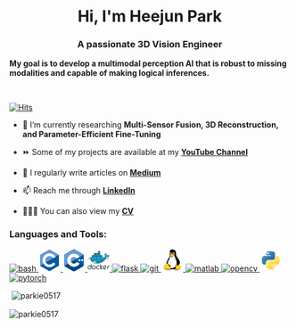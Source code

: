 <h1 align="center">Hi, I'm Heejun Park</h1>
<h3 align="center">A passionate 3D Vision Engineer</h3>

**My goal is to develop a multimodal perception AI that is robust to missing modalities and capable of making logical inferences.**

<a href="https://hits.seeyoufarm.com">
  <img
    src="https://hits.seeyoufarm.com/api/count/incr/badge.svg?url=https%3A%2F%2Fgithub.com%2Fparkie0517%2Fparkie0517%2F&count_bg=%2379C83D&title_bg=%23555555&icon=tapas.svg&icon_color=%23E7E7E7&title=hits&edge_flat=false"
    alt="Hits"
    style="opacity: 0;"
  />
</a>

[![Hits](https://hits.seeyoufarm.com/api/count/incr/badge.svg?url=https%3A%2F%2Fgithub.com%2Fparkie0517%2Fparkie0517%2F&count_bg=%2379C83D&title_bg=%23555555&icon=tapas.svg&icon_color=%23E7E7E7&title=hits&edge_flat=false)](https://hits.seeyoufarm.com)  

- 🤖 I’m currently researching **Multi-Sensor Fusion, 3D Reconstruction, and Parameter-Efficient Fine-Tuning**

- ⏩ Some of my projects are available at my **[YouTube Channel](https://www.youtube.com/@parkie0517)**

- 📝 I regularly write articles on **[Medium](https://medium.com/@parkie0517)**

- 📫 Reach me through **[LinkedIn](https://www.linkedin.com/in/parkheejun/)**

- 🙋🏻‍♂️ You can also view my **[CV](https://github.com/parkie0517/parkie0517/blob/main/CV.pdf)**
<p align="left">
</p>

<h3 align="left">Languages and Tools:</h3>
<p align="left"> <a href="https://www.gnu.org/software/bash/" target="_blank" rel="noreferrer"> <img src="https://www.vectorlogo.zone/logos/gnu_bash/gnu_bash-icon.svg" alt="bash" width="40" height="40"/> </a> <a href="https://www.cprogramming.com/" target="_blank" rel="noreferrer"> <img src="https://raw.githubusercontent.com/devicons/devicon/master/icons/c/c-original.svg" alt="c" width="40" height="40"/> </a> <a href="https://www.w3schools.com/cpp/" target="_blank" rel="noreferrer"> <img src="https://raw.githubusercontent.com/devicons/devicon/master/icons/cplusplus/cplusplus-original.svg" alt="cplusplus" width="40" height="40"/> </a> <a href="https://www.docker.com/" target="_blank" rel="noreferrer"> <img src="https://raw.githubusercontent.com/devicons/devicon/master/icons/docker/docker-original-wordmark.svg" alt="docker" width="40" height="40"/> </a> <a href="https://flask.palletsprojects.com/" target="_blank" rel="noreferrer"> <img src="https://www.vectorlogo.zone/logos/pocoo_flask/pocoo_flask-icon.svg" alt="flask" width="40" height="40"/> </a> <a href="https://git-scm.com/" target="_blank" rel="noreferrer"> <img src="https://www.vectorlogo.zone/logos/git-scm/git-scm-icon.svg" alt="git" width="40" height="40"/> </a> <a href="https://www.linux.org/" target="_blank" rel="noreferrer"> <img src="https://raw.githubusercontent.com/devicons/devicon/master/icons/linux/linux-original.svg" alt="linux" width="40" height="40"/> </a> <a href="https://www.mathworks.com/" target="_blank" rel="noreferrer"> <img src="https://upload.wikimedia.org/wikipedia/commons/2/21/Matlab_Logo.png" alt="matlab" width="40" height="40"/> </a> <a href="https://opencv.org/" target="_blank" rel="noreferrer"> <img src="https://www.vectorlogo.zone/logos/opencv/opencv-icon.svg" alt="opencv" width="40" height="40"/> </a> <a href="https://www.python.org" target="_blank" rel="noreferrer"> <img src="https://raw.githubusercontent.com/devicons/devicon/master/icons/python/python-original.svg" alt="python" width="40" height="40"/> </a> <a href="https://pytorch.org/" target="_blank" rel="noreferrer"> <img src="https://www.vectorlogo.zone/logos/pytorch/pytorch-icon.svg" alt="pytorch" width="40" height="40"/> </a> </p>

<p>&nbsp;<img align="center" src="https://github-readme-stats.vercel.app/api?username=parkie0517&show_icons=true&locale=en" alt="parkie0517" /></p>

<p><img align="center" src="https://github-readme-stats.vercel.app/api/top-langs?username=parkie0517&show_icons=true&locale=en&layout=compact" alt="parkie0517" /></p>

